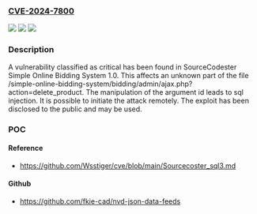 ### [CVE-2024-7800](https://cve.mitre.org/cgi-bin/cvename.cgi?name=CVE-2024-7800)
![](https://img.shields.io/static/v1?label=Product&message=Simple%20Online%20Bidding%20System&color=blue)
![](https://img.shields.io/static/v1?label=Version&message=%3D%201.0%20&color=brighgreen)
![](https://img.shields.io/static/v1?label=Vulnerability&message=CWE-89%20SQL%20Injection&color=brighgreen)

### Description

A vulnerability classified as critical has been found in SourceCodester Simple Online Bidding System 1.0. This affects an unknown part of the file /simple-online-bidding-system/bidding/admin/ajax.php?action=delete_product. The manipulation of the argument id leads to sql injection. It is possible to initiate the attack remotely. The exploit has been disclosed to the public and may be used.

### POC

#### Reference
- https://github.com/Wsstiger/cve/blob/main/Sourcecoster_sql3.md

#### Github
- https://github.com/fkie-cad/nvd-json-data-feeds

